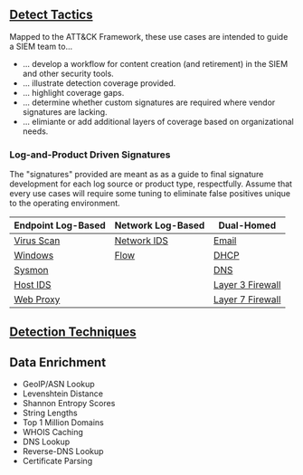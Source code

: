 ## [Detect Tactics](/Detect-Tactics.md)
Mapped to the ATT&CK Framework, these use cases are intended to guide a SIEM team to...
* ... develop a workflow for content creation (and retirement) in the SIEM and other security tools.
* ... illustrate detection coverage provided.
* ... highlight coverage gaps.
* ... determine whether custom signatures are required where vendor signatures are lacking.
* ... elimiante or add additional layers of coverage based on organizational needs.


### Log-and-Product Driven Signatures

The "signatures" provided are meant as as a guide to final signature development for each log source or product type, respectfully. Assume that every use cases will require some tuning to eliminate false positives unique to the operating environment.

| Endpoint Log-Based          | Network Log-Based              | Dual-Homed                              |
| --------------------------- | ------------------------------ | --------------------------------------- |
| [Virus Scan](/VirusScan.md) | [Network IDS](/Network-IDS.md) | [Email](/Email.md)                      |
| [Windows](/Windows.md)      | [Flow](/Flow.md)               | [DHCP](/DHCP.md)                        |
| [Sysmon](/Sysmon.md)        |                                | [DNS](/DNS.md)                          |
| [Host IDS](/Host-IDS.md)    |                                | [Layer 3 Firewall](/Layer3-Firewall.md) |
| [Web Proxy](/Web-Proxy.md)  |                                | [Layer 7 Firewall](/Layer7-Firewall.md) |



## [Detection Techniques](/Detection-Techniques.md)

## Data Enrichment
- GeoIP/ASN Lookup
- Levenshtein Distance
- Shannon Entropy Scores
- String Lengths
- Top 1 Million Domains
- WHOIS Caching
- DNS Lookup
- Reverse-DNS Lookup
- Certificate Parsing
